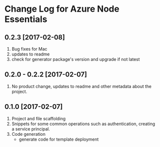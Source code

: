 # Change Log for Azure Node Essentials

## 0.2.3 [2017-02-08]

1. Bug fixes for Mac
1. updates to readme
1. check for generator package's version and upgrade if not latest

## 0.2.0 - 0.2.2 [2017-02-07]

1. No product change, updates to readme and other metadata about the project.

## 0.1.0 [2017-02-07]

1. Project and file scaffolding
1. Snippets for some common operations such as authentication, creating a service principal.
1. Code generation
   * generate code for template deployment

